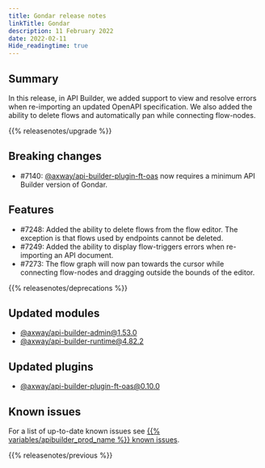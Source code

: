 ```yaml
---
title: Gondar release notes
linkTitle: Gondar
description: 11 February 2022
date: 2022-02-11
Hide_readingtime: true
---
```

## Summary

In this release, in API Builder, we added support to view and resolve errors when re-importing an updated OpenAPI specification. We also added the ability to delete flows and automatically pan while connecting flow-nodes.

{{% releasenotes/upgrade %}}

## Breaking changes
* #7140: [@axway/api-builder-plugin-ft-oas](https://www.npmjs.com/package/@axway/api-builder-plugin-ft-oas) now requires a minimum API Builder version of Gondar.

## Features
* #7248: Added the ability to delete flows from the flow editor. The exception is that flows used by endpoints cannot be deleted.
* #7249: Added the ability to display flow-triggers errors when re-importing an API document.
* #7273: The flow graph will now pan towards the cursor while connecting flow-nodes and dragging outside the bounds of the editor.

<!-- ## Fixes -->

{{% releasenotes/deprecations %}}

<!-- Regenerate modules/plugins with api-builder-tools script -->
## Updated modules
* [@axway/api-builder-admin@1.53.0](https://www.npmjs.com/package/@axway/api-builder-admin/v/1.53.0)
* [@axway/api-builder-runtime@4.82.2](https://www.npmjs.com/package/@axway/api-builder-runtime/v/4.82.2)

## Updated plugins
* [@axway/api-builder-plugin-ft-oas@0.10.0](https://www.npmjs.com/package/@axway/api-builder-plugin-ft-oas/v/0.10.0)

## Known issues

For a list of up-to-date known issues see [{{% variables/apibuilder_prod_name %}} known issues](/docs/known_issues/).

{{% releasenotes/previous %}}
